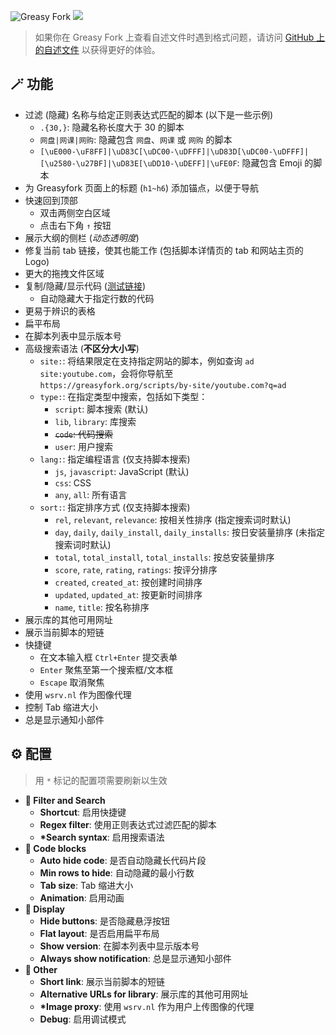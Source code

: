 ![Greasy Fork](https://img.shields.io/greasyfork/dt/467078) [![](https://img.shields.io/badge/Crazy%20Thur.-V%20me%2050-red?logo=kfc)](https://greasyfork.org/rails/active_storage/blobs/redirect/eyJfcmFpbHMiOnsibWVzc2FnZSI6IkJBaHBBaWZvIiwiZXhwIjpudWxsLCJwdXIiOiJibG9iX2lkIn19--10e04ed7ed56ae18d22cec6d675b34fd579cecab/wechat.jpeg?locale=zh-CN)

> 如果你在 Greasy Fork 上查看自述文件时遇到格式问题，请访问 [GitHub 上的自述文件](https://github.com/PRO-2684/gadgets/blob/main/greasyfork_enhance/README_CN.md) 以获得更好的体验。

## 🪄 功能

- 过滤 (隐藏) 名称与给定正则表达式匹配的脚本 (以下是一些示例)
    - `.{30,}`: 隐藏名称长度大于 30 的脚本
    - `网盘|网课|网购`: 隐藏包含 `网盘`、`网课` 或 `网购` 的脚本
    - `[\uE000-\uF8FF]|\uD83C[\uDC00-\uDFFF]|\uD83D[\uDC00-\uDFFF]|[\u2580-\u27BF]|\uD83E[\uDD10-\uDEFF]|\uFE0F`: 隐藏包含 Emoji 的脚本
- 为 Greasyfork 页面上的标题 (`h1~h6`) 添加锚点，以便于导航
- 快速回到顶部
    - 双击两侧空白区域
    - 点击右下角 `↑` 按钮
- 展示大纲的侧栏 (*动态透明度*)
- 修复当前 tab 链接，使其也能工作 (包括脚本详情页的 tab 和网站主页的 Logo)
- 更大的拖拽文件区域
- 复制/隐藏/显示代码 ([测试链接](https://greasyfork.org/scripts/470224))
    - 自动隐藏大于指定行数的代码
- 更易于辨识的表格
- 扁平布局
- 在脚本列表中显示版本号
- 高级搜索语法 (**不区分大小写**)
    - `site:`: 将结果限定在支持指定网站的脚本，例如查询 `ad site:youtube.com`，会将你导航至 `https://greasyfork.org/scripts/by-site/youtube.com?q=ad`
    - `type:`: 在指定类型中搜索，包括如下类型：
        - `script`: 脚本搜索 (默认)
        - `lib`, `library`: 库搜索
        - ~~`code`: 代码搜索~~
        - `user`: 用户搜索
    - `lang:`: 指定编程语言 (仅支持脚本搜索)
        - `js`, `javascript`: JavaScript (默认)
        - `css`: CSS
        - `any`, `all`: 所有语言
    - `sort:`: 指定排序方式 (仅支持脚本搜索)
        - `rel`, `relevant`, `relevance`: 按相关性排序 (指定搜索词时默认)
        - `day`, `daily`, `daily_install`, `daily_installs`: 按日安装量排序 (未指定搜索词时默认)
        - `total`, `total_install`, `total_installs`: 按总安装量排序
        - `score`, `rate`, `rating`, `ratings`: 按评分排序
        - `created`, `created_at`: 按创建时间排序
        - `updated`, `updated_at`: 按更新时间排序
        - `name`, `title`: 按名称排序
- 展示库的其他可用网址
- 展示当前脚本的短链
- 快捷键
    - 在文本输入框 `Ctrl+Enter` 提交表单
    - `Enter` 聚焦至第一个搜索框/文本框
    - `Escape` 取消聚焦
- 使用 `wsrv.nl` 作为图像代理
- 控制 Tab 缩进大小
- 总是显示通知小部件

## ⚙️ 配置

> 用 `*` 标记的配置项需要刷新以生效

<!-- - **Regex Filter**: 使用正则表达式过滤匹配的脚本
- **Auto hide code**: 是否自动隐藏长代码片段
- **Min rows to hide**: 自动隐藏的最小行数
- **Tab size**: Tab 缩进大小
- **Hide buttons**: 是否隐藏悬浮按钮
- **Flat layout**: 是否启用扁平布局
- **Show version**: 在脚本列表中显示版本号
- **Animation**: 启用动画
- **Alternative URLs for library**: 展示库的其他可用网址
- **Short link**: 展示当前脚本的短链
- **Shortcut**: 启用快捷键
- \***Search syntax**: 启用搜索语法
- \***Image proxy**: 使用 `wsrv.nl` 作为用户上传图像的代理 -->

- **🔎 Filter and Search**
    - **Shortcut**: 启用快捷键
    - **Regex filter**: 使用正则表达式过滤匹配的脚本
    - **\*Search syntax**: 启用搜索语法
- **📝 Code blocks**
    - **Auto hide code**: 是否自动隐藏长代码片段
    - **Min rows to hide**: 自动隐藏的最小行数
    - **Tab size**: Tab 缩进大小
    - **Animation**: 启用动画
- **🎨 Display**
    - **Hide buttons**: 是否隐藏悬浮按钮
    - **Flat layout**: 是否启用扁平布局
    - **Show version**: 在脚本列表中显示版本号
    - **Always show notification**: 总是显示通知小部件
- **🔧 Other**
    - **Short link**: 展示当前脚本的短链
    - **Alternative URLs for library**: 展示库的其他可用网址
    - **\*Image proxy**: 使用 `wsrv.nl` 作为用户上传图像的代理
    - **Debug**: 启用调试模式
